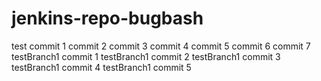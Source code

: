 # jenkins-repo-bugbash
test commit 1
commit 2
commit 3
commit 4
commit 5
commit 6
commit 7
testBranch1 commit 1
testBranch1 commit 2
testBranch1 commit 3
testBranch1 commit 4
testBranch1 commit 5

